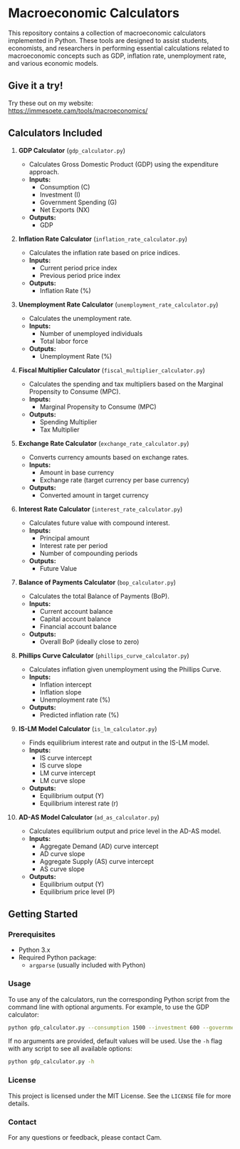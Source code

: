 # Macroeconomic Calculators

This repository contains a collection of macroeconomic calculators implemented in Python. These tools are designed to assist students, economists, and researchers in performing essential calculations related to macroeconomic concepts such as GDP, inflation rate, unemployment rate, and various economic models.

## **Give it a try!**

Try these out on my website: https://immesoete.cam/tools/macroeconomics/

## **Calculators Included**

1. **GDP Calculator** (`gdp_calculator.py`)
    - Calculates Gross Domestic Product (GDP) using the expenditure approach.
    - **Inputs:**
      - Consumption (C)
      - Investment (I)
      - Government Spending (G)
      - Net Exports (NX)
    - **Outputs:**
      - GDP

2. **Inflation Rate Calculator** (`inflation_rate_calculator.py`)
    - Calculates the inflation rate based on price indices.
    - **Inputs:**
      - Current period price index
      - Previous period price index
    - **Outputs:**
      - Inflation Rate (%)

3. **Unemployment Rate Calculator** (`unemployment_rate_calculator.py`)
    - Calculates the unemployment rate.
    - **Inputs:**
      - Number of unemployed individuals
      - Total labor force
    - **Outputs:**
      - Unemployment Rate (%)

4. **Fiscal Multiplier Calculator** (`fiscal_multiplier_calculator.py`)
    - Calculates the spending and tax multipliers based on the Marginal Propensity to Consume (MPC).
    - **Inputs:**
      - Marginal Propensity to Consume (MPC)
    - **Outputs:**
      - Spending Multiplier
      - Tax Multiplier

5. **Exchange Rate Calculator** (`exchange_rate_calculator.py`)
    - Converts currency amounts based on exchange rates.
    - **Inputs:**
      - Amount in base currency
      - Exchange rate (target currency per base currency)
    - **Outputs:**
      - Converted amount in target currency

6. **Interest Rate Calculator** (`interest_rate_calculator.py`)
    - Calculates future value with compound interest.
    - **Inputs:**
      - Principal amount
      - Interest rate per period
      - Number of compounding periods
    - **Outputs:**
      - Future Value

7. **Balance of Payments Calculator** (`bop_calculator.py`)
    - Calculates the total Balance of Payments (BoP).
    - **Inputs:**
      - Current account balance
      - Capital account balance
      - Financial account balance
    - **Outputs:**
      - Overall BoP (ideally close to zero)

8. **Phillips Curve Calculator** (`phillips_curve_calculator.py`)
    - Calculates inflation given unemployment using the Phillips Curve.
    - **Inputs:**
      - Inflation intercept
      - Inflation slope
      - Unemployment rate (%)
    - **Outputs:**
      - Predicted inflation rate (%)

9. **IS-LM Model Calculator** (`is_lm_calculator.py`)
    - Finds equilibrium interest rate and output in the IS-LM model.
    - **Inputs:**
      - IS curve intercept
      - IS curve slope
      - LM curve intercept
      - LM curve slope
    - **Outputs:**
      - Equilibrium output (Y)
      - Equilibrium interest rate (r)

10. **AD-AS Model Calculator** (`ad_as_calculator.py`)
     - Calculates equilibrium output and price level in the AD-AS model.
     - **Inputs:**
       - Aggregate Demand (AD) curve intercept
       - AD curve slope
       - Aggregate Supply (AS) curve intercept
       - AS curve slope
     - **Outputs:**
       - Equilibrium output (Y)
       - Equilibrium price level (P)

## **Getting Started**

### **Prerequisites**

- Python 3.x
- Required Python package:
  - `argparse` (usually included with Python)

### **Usage**

To use any of the calculators, run the corresponding Python script from the command line with optional arguments. For example, to use the GDP calculator:

```bash
python gdp_calculator.py --consumption 1500 --investment 600 --government 400 --net_exports 100
```

If no arguments are provided, default values will be used. Use the `-h` flag with any script to see all available options:

```bash
python gdp_calculator.py -h
```

### **License**

This project is licensed under the MIT License. See the `LICENSE` file for more details.

### **Contact**

For any questions or feedback, please contact Cam.
